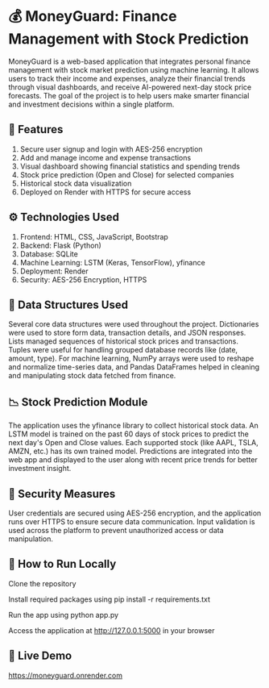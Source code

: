 # 💰 MoneyGuard: Finance Management with Stock Prediction

MoneyGuard is a web-based application that integrates personal finance management with stock market prediction using machine learning. It allows users to track their income and expenses, analyze their financial trends through visual dashboards, and receive AI-powered next-day stock price forecasts. The goal of the project is to help users make smarter financial and investment decisions within a single platform.


## 🚀 Features

1. Secure user signup and login with AES-256 encryption
2. Add and manage income and expense transactions
3. Visual dashboard showing financial statistics and spending trends
4. Stock price prediction (Open and Close) for selected companies
5. Historical stock data visualization
6. Deployed on Render with HTTPS for secure access


## ⚙️ Technologies Used

1. Frontend: HTML, CSS, JavaScript, Bootstrap
2. Backend: Flask (Python)
3. Database: SQLite
4. Machine Learning: LSTM (Keras, TensorFlow), yfinance
5. Deployment: Render
6. Security: AES-256 Encryption, HTTPS


## 🧠 Data Structures Used

Several core data structures were used throughout the project. Dictionaries were used to store form data, transaction details, and JSON responses. Lists managed sequences of historical stock prices and transactions. Tuples were useful for handling grouped database records like (date, amount, type). For machine learning, NumPy arrays were used to reshape and normalize time-series data, and Pandas DataFrames helped in cleaning and manipulating stock data fetched from finance.


## 📉 Stock Prediction Module

The application uses the yfinance library to collect historical stock data. An LSTM model is trained on the past 60 days of stock prices to predict the next day's Open and Close values. Each supported stock (like AAPL, TSLA, AMZN, etc.) has its own trained model. Predictions are integrated into the web app and displayed to the user along with recent price trends for better investment insight.


## 🔐 Security Measures

User credentials are secured using AES-256 encryption, and the application runs over HTTPS to ensure secure data communication. Input validation is used across the platform to prevent unauthorized access or data manipulation.


## 📌 How to Run Locally

Clone the repository

Install required packages using pip install -r requirements.txt

Run the app using python app.py

Access the application at http://127.0.0.1:5000 in your browser

## 🔗 Live Demo

https://moneyguard.onrender.com
